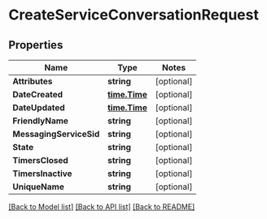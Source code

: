 # CreateServiceConversationRequest

## Properties
Name | Type | Notes
------------ | ------------- | -------------
**Attributes** | **string** | [optional] 
**DateCreated** | [**time.Time**](time.Time.md) | [optional] 
**DateUpdated** | [**time.Time**](time.Time.md) | [optional] 
**FriendlyName** | **string** | [optional] 
**MessagingServiceSid** | **string** | [optional] 
**State** | **string** | [optional] 
**TimersClosed** | **string** | [optional] 
**TimersInactive** | **string** | [optional] 
**UniqueName** | **string** | [optional] 

[[Back to Model list]](../README.md#documentation-for-models) [[Back to API list]](../README.md#documentation-for-api-endpoints) [[Back to README]](../README.md)


